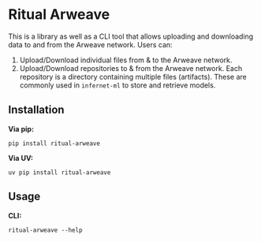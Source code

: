 # Ritual Arweave

This is a library as well as a CLI tool that allows uploading and downloading data to
and from the Arweave network. Users can:

1. Upload/Download individual files from & to the Arweave network.
2. Upload/Download repositories to & from the Arweave network. Each repository is a
   directory containing multiple files (artifacts). These are commonly used in
   `infernet-ml` to store and retrieve models.

## Installation

**Via pip:**

```
pip install ritual-arweave
```

**Via UV:**

```
uv pip install ritual-arweave
```

## Usage

**CLI:**

```
ritual-arweave --help
```
